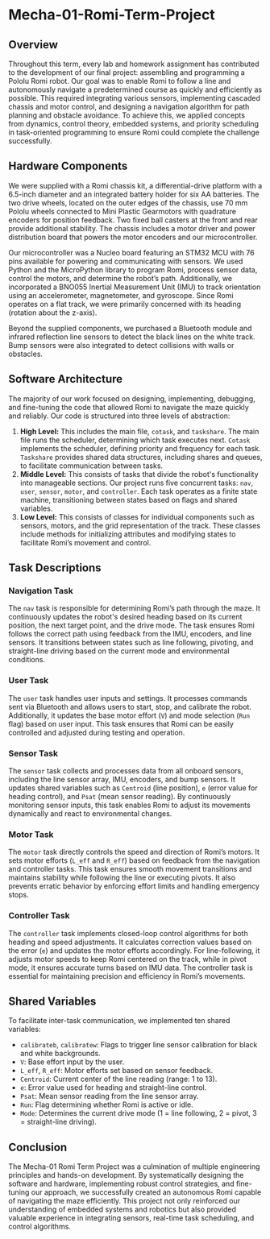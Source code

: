 # Mecha-01-Romi-Term-Project

## Overview
Throughout this term, every lab and homework assignment has contributed to the development of our final project: assembling and programming a Pololu Romi robot. Our goal was to enable Romi to follow a line and autonomously navigate a predetermined course as quickly and efficiently as possible. This required integrating various sensors, implementing cascaded chassis and motor control, and designing a navigation algorithm for path planning and obstacle avoidance. To achieve this, we applied concepts from dynamics, control theory, embedded systems, and priority scheduling in task-oriented programming to ensure Romi could complete the challenge successfully.

## Hardware Components
We were supplied with a Romi chassis kit, a differential-drive platform with a 6.5-inch diameter and an integrated battery holder for six AA batteries. The two drive wheels, located on the outer edges of the chassis, use 70 mm Pololu wheels connected to Mini Plastic Gearmotors with quadrature encoders for position feedback. Two fixed ball casters at the front and rear provide additional stability. The chassis includes a motor driver and power distribution board that powers the motor encoders and our microcontroller.

Our microcontroller was a Nucleo board featuring an STM32 MCU with 76 pins available for powering and communicating with sensors. We used Python and the MicroPython library to program Romi, process sensor data, control the motors, and determine the robot’s path. Additionally, we incorporated a BNO055 Inertial Measurement Unit (IMU) to track orientation using an accelerometer, magnetometer, and gyroscope. Since Romi operates on a flat track, we were primarily concerned with its heading (rotation about the z-axis).

Beyond the supplied components, we purchased a Bluetooth module and infrared reflection line sensors to detect the black lines on the white track. Bump sensors were also integrated to detect collisions with walls or obstacles.

## Software Architecture
The majority of our work focused on designing, implementing, debugging, and fine-tuning the code that allowed Romi to navigate the maze quickly and reliably. Our code is structured into three levels of abstraction:

1. **High Level:** This includes the main file, `cotask`, and `taskshare`. The main file runs the scheduler, determining which task executes next. `Cotask` implements the scheduler, defining priority and frequency for each task. `Taskshare` provides shared data structures, including shares and queues, to facilitate communication between tasks.
2. **Middle Level:** This consists of tasks that divide the robot's functionality into manageable sections. Our project runs five concurrent tasks: `nav`, `user`, `sensor`, `motor`, and `controller`. Each task operates as a finite state machine, transitioning between states based on flags and shared variables.
3. **Low Level:** This consists of classes for individual components such as sensors, motors, and the grid representation of the track. These classes include methods for initializing attributes and modifying states to facilitate Romi’s movement and control.

## Task Descriptions
### Navigation Task
The `nav` task is responsible for determining Romi’s path through the maze. It continuously updates the robot's desired heading based on its current position, the next target point, and the drive mode. The task ensures Romi follows the correct path using feedback from the IMU, encoders, and line sensors. It transitions between states such as line following, pivoting, and straight-line driving based on the current mode and environmental conditions.

### User Task
The `user` task handles user inputs and settings. It processes commands sent via Bluetooth and allows users to start, stop, and calibrate the robot. Additionally, it updates the base motor effort (`V`) and mode selection (`Run` flag) based on user input. This task ensures that Romi can be easily controlled and adjusted during testing and operation.

### Sensor Task
The `sensor` task collects and processes data from all onboard sensors, including the line sensor array, IMU, encoders, and bump sensors. It updates shared variables such as `Centroid` (line position), `e` (error value for heading control), and `Psat` (mean sensor reading). By continuously monitoring sensor inputs, this task enables Romi to adjust its movements dynamically and react to environmental changes.

### Motor Task
The `motor` task directly controls the speed and direction of Romi’s motors. It sets motor efforts (`L_eff` and `R_eff`) based on feedback from the navigation and controller tasks. This task ensures smooth movement transitions and maintains stability while following the line or executing pivots. It also prevents erratic behavior by enforcing effort limits and handling emergency stops.

### Controller Task
The `controller` task implements closed-loop control algorithms for both heading and speed adjustments. It calculates correction values based on the error (`e`) and updates the motor efforts accordingly. For line-following, it adjusts motor speeds to keep Romi centered on the track, while in pivot mode, it ensures accurate turns based on IMU data. The controller task is essential for maintaining precision and efficiency in Romi’s movements.

## Shared Variables
To facilitate inter-task communication, we implemented ten shared variables:
- `calibrateb`, `calibratew`: Flags to trigger line sensor calibration for black and white backgrounds.
- `V`: Base effort input by the user.
- `L_eff`, `R_eff`: Motor efforts set based on sensor feedback.
- `Centroid`: Current center of the line reading (range: 1 to 13).
- `e`: Error value used for heading and straight-line control.
- `Psat`: Mean sensor reading from the line sensor array.
- `Run`: Flag determining whether Romi is active or idle.
- `Mode`: Determines the current drive mode (1 = line following, 2 = pivot, 3 = straight-line driving).

## Conclusion
The Mecha-01 Romi Term Project was a culmination of multiple engineering principles and hands-on development. By systematically designing the software and hardware, implementing robust control strategies, and fine-tuning our approach, we successfully created an autonomous Romi capable of navigating the maze efficiently. This project not only reinforced our understanding of embedded systems and robotics but also provided valuable experience in integrating sensors, real-time task scheduling, and control algorithms.

